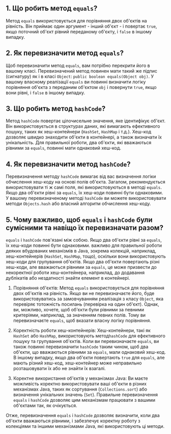 
## 1. Що робить метод `equals`?

Метод `equals` використовується для порівняння двох об'єктів на рівність. Він приймає один аргумент - інший об'єкт - і 
повертає `true`, якщо поточний об'єкт рівний переданому об'єкту, і `false` в іншому випадку.

## 2. Як перевизначити метод `equals`?

Щоб перевизначити метод `equals`, вам потрібно перекрити його в вашому класі. Перевизначений метод повинен мати такий
же підпис (сигнатуру) як і в класі `Object`: `public boolean equals(Object obj)`. У вашому власному реалізації `equals`
ви повинні визначити логіку порівняння об'єкта з переданим об'єктом `obj` і повернути `true`, якщо вони рівні, і `false` в іншому випадку.

## 3. Що робить метод `hashCode`?

Метод `hashCode` повертає цілочисельне значення, яке ідентифікує об'єкт. Він використовується в структурах даних,
які вимагають ефективного пошуку, таких як хеш-контейнери (`HashSet`, `HashMap` і т.д.). Хеш-код дозволяє швидко
знаходити об'єкти в контейнері, а також визначати їх унікальність. Для правильної роботи, два об'єкти, які вважаються 
рівними за `equals`, повинні мати однаковий хеш-код.

## 4. Як перевизначити метод `hashCode`?

Перевизначення методу `hashCode` вимагає від вас визначення логіки обчислення хеш-коду на основі полів об'єкта.
Загалом, рекомендується використовувати ті ж самі поля, які використовуються в методі `equals`. Якщо два об'єкти
рівні за `equals`, їх хеш-коди повинні бути однаковими. У вашому перевизначеному методі `hashCode` ви можете
використовувати методи `Objects.hash` або власний алгоритм обчислення хеш-коду.

## 5. Чому важливо, щоб `equals` і `hashCode` були сумісними та навіщо їх перевизначати разом?

`equals` і `hashCode` пов'язані між собою. Якщо два об'єкти рівні за `equals`, їх хеш-коди повинні бути однаковими.
важливо для правильної роботи деяких вбудованих механізмів в Java,
зокрема колекцій, наприклад, хеш-контейнерів (`HashSet`, `HashMap`, тощо), оскільки вони використовують хеш-коди для групування об'єктів. 
Якщо два об'єкти повертають різні хеш-коди, але вважаються рівними за `equals`, це може призвести до некоректної роботи
хеш-контейнера, наприклад, до додавання дублікатів або нездатності знайти елемент в контейнері.

1. Порівняння об'єктів: Метод `equals` використовується для порівняння двох об'єктів на рівність.
 Якщо ви не перевизначаєте його, буде використовуватись за замовчуванням реалізація з класу `Object`,
 яка перевіряє тотожність посилань (перевірка на один об'єкт). Однак, ви, можливо, хочете, щоб об'єкти 
 були рівними за певними критеріями, наприклад, за значенням певних полів. Тому ви перевизначаєте `equals`,
 щоб вказати власну логіку порівняння.

2. Коректність роботи хеш-контейнерів: Хеш-контейнери, такі як `HashSet` або `HashMap`, використовують метод`hashCode` 
 для ефективного пошуку та групування об'єктів. Коли ви перевизначаєте `equals`, ви також повинні 
 перевизначити `hashCode` таким чином, щоб два об'єкти, що вважаються рівними за `equals`, мали однаковий хеш-код.
 В іншому випадку, якщо два об'єкти повертають `true` для `equals`, але мають різний хеш-код, хеш-контейнер може 
 неправильно розташовувати їх або не знайти їх взагалі.

3. Коректне використання об'єктів у механізмах Java: Ви маєте можливість коректно використовувати ваші об'єкти в різних
 механізмах Java, таких як сортування (`Collections.sort`) або визначення унікальних значень (`Set`). Правильне
 перевизначення `equals` і `hashCode` дозволяє цим механізмам працювати з вашими об'єктами так, як очікується.

Отже, перевизначення `equals` і `hashCode` дозволяє визначити, коли два об'єкти вважаються рівними,
і забезпечує коректну роботу з колекціями та іншими механізмами Java, які використовують ці методи.